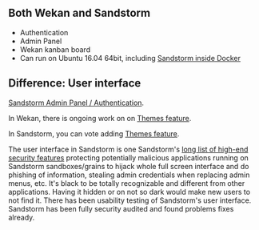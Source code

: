 ## Both Wekan and Sandstorm

* Authentication
* Admin Panel
* Wekan kanban board
* Can run on Ubuntu 16.04 64bit, including [Sandstorm inside Docker](https://docs.sandstorm.io/en/latest/install/#option-6-using-sandstorm-within-docker)

## Difference: User interface

[Sandstorm Admin Panel / Authentication](https://discourse.wekan.io/t/sso-passing-variables-through-url/493/8).

In Wekan, there is ongoing work on on [Themes feature](https://github.com/wekan/wekan/issues/781).

In Sandstorm, you can vote adding [Themes feature](https://github.com/sandstorm-io/sandstorm/issues/1713#issuecomment-301274498).

The user interface in Sandstorm is one Sandstorm's [long list of high-end security features](https://docs.sandstorm.io/en/latest/using/security-practices/) protecting potentially malicious applications running on Sandstorm sandboxes/grains to hijack whole full screen interface and do phishing of information, stealing admin credentials when replacing admin menus, etc. It's black to be totally recognizable and different from other applications. Having it hidden or on not so dark would make new users to not find it. There has been usability testing of Sandstorm's user interface. Sandstorm has been fully security audited and found problems fixes already.